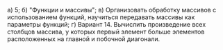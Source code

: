 а) 5; 
б) "Функции и массивы"; 
в) Организовать обработку массивов с использованием функций, научиться передавать массивы как параметры функций; 
г) Вариант 14. 
Вычислить произведение всех столбцов массива, у 
которых первый элемент больше элементов расположенных 
на главной и побочной диагонали.
